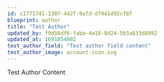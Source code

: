 ```yaml
---
id: c1771741-1307-442f-9afd-d7941d92cf87
blueprint: author
title: "Test Author"
updated_by: f9d56df6-faba-4a18-8d24-5b3a833d8892
updated_at: 1691854802
test_author_field: "Test author field content"
test_author_image: account-icon.svg
---
```


Test Author Content
